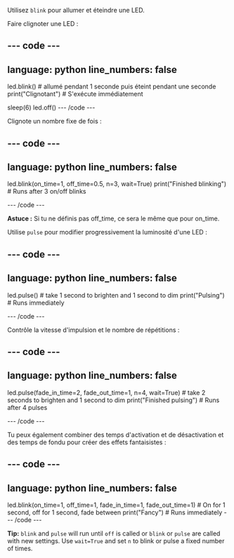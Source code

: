 Utilisez `blink` pour allumer et éteindre une LED.

Faire clignoter une LED :

--- code ---
---
language: python
line_numbers: false
---
led.blink() # allumé pendant 1 seconde puis éteint pendant une seconde print("Clignotant") # S'exécute immédiatement

sleep(6) led.off() --- /code ---

Clignote un nombre fixe de fois :

--- code ---
---
language: python
line_numbers: false
---
led.blink(on_time=1, off_time=0.5, n=3, wait=True) print("Finished blinking") # Runs after 3 on/off blinks

--- /code ---

**Astuce :** Si tu ne définis pas off_time, ce sera le même que pour on_time.

Utilise `pulse` pour modifier progressivement la luminosité d'une LED :

--- code ---
---
language: python
line_numbers: false
---
led.pulse() # take 1 second to brighten and 1 second to dim print("Pulsing") # Runs immediately

--- /code ---

Contrôle la vitesse d'impulsion et le nombre de répétitions :

--- code ---
---
language: python
line_numbers: false
---
led.pulse(fade_in_time=2, fade_out_time=1, n=4, wait=True) # take 2 seconds to brighten and 1 second to dim print("Finished pulsing") # Runs after 4 pulses

--- /code ---

Tu peux également combiner des temps d'activation et de désactivation et des temps de fondu pour créer des effets fantaisistes :

--- code ---
---
language: python
line_numbers: false
---
led.blink(on_time=1, off_time=1, fade_in_time=1, fade_out_time=1) # On for 1 second, off for 1 second, fade between print("Fancy") # Runs immediately --- /code ---

**Tip:** `blink` and `pulse` will run until `off` is called or `blink` or `pulse` are called with new settings. Use `wait=True` and set `n` to blink or pulse a fixed number of times. 
